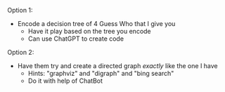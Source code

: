 Option 1:

- Encode a decision tree of 4 Guess Who that I give you
    - Have it play based on the tree you encode
    - Can use ChatGPT to create code

Option 2:

- Have them try and create a directed graph _exactly_ like the one I have
    - Hints: "graphviz" and "digraph" and "bing search"
    - Do it with help of ChatBot
